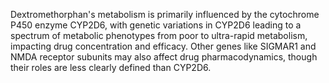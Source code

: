 Dextromethorphan's metabolism is primarily influenced by the cytochrome P450 enzyme CYP2D6, with genetic variations in CYP2D6 leading to a spectrum of metabolic phenotypes from poor to ultra-rapid metabolism, impacting drug concentration and efficacy. Other genes like SIGMAR1 and NMDA receptor subunits may also affect drug pharmacodynamics, though their roles are less clearly defined than CYP2D6.